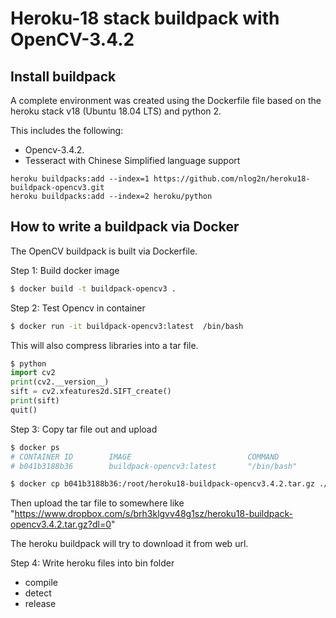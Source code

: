 # Heroku-18 stack buildpack with OpenCV-3.4.2

## Install buildpack

A complete environment was created using the Dockerfile file based on the heroku stack v18 (Ubuntu 18.04 LTS) and python 2.

This includes the following:
- Opencv-3.4.2.
- Tesseract with Chinese Simplified language support


```
heroku buildpacks:add --index=1 https://github.com/nlog2n/heroku18-buildpack-opencv3.git
heroku buildpacks:add --index=2 heroku/python
```

## How to write a buildpack via Docker

The OpenCV buildpack is built via Dockerfile.

Step 1: Build docker image
```sh
$ docker build -t buildpack-opencv3 .
```

Step 2: Test Opencv in container
```sh
$ docker run -it buildpack-opencv3:latest  /bin/bash
```
This will also compress libraries into a tar file.

```py
$ python
import cv2
print(cv2.__version__)
sift = cv2.xfeatures2d.SIFT_create()
print(sift)
quit()
```

Step 3: Copy tar file out and upload
```sh
$ docker ps
# CONTAINER ID        IMAGE                          COMMAND                  CREATED
# b041b3188b36        buildpack-opencv3:latest       "/bin/bash"              10 seconds ago

$ docker cp b041b3188b36:/root/heroku18-buildpack-opencv3.4.2.tar.gz ./
```

Then upload the tar file to somewhere like
"https://www.dropbox.com/s/brh3klgvv48g1sz/heroku18-buildpack-opencv3.4.2.tar.gz?dl=0"

The heroku buildpack will try to download it from web url.


Step 4: Write heroku files into bin folder
 - compile
 - detect
 - release